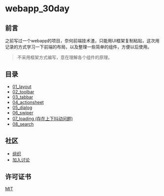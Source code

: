 # webapp_30day  

## 前言  
  
之前写过一个webapp的项目，奈何前端技术渣，只能用UI框架复制粘贴，这次用记录的方式学习一下前端的布局，以及整理一些简单的组件，方便以后使用。  

> 不采用框架方式编写，意在理解各个组件的原理。

  
## 目录  

- [01_layout](./01_layout/LAYOUT.md)  
- [02_toolbar](./02_toolbar/TOOLBAR.md)  
- [03_tabbar](./03_tabbar/TABBAR.md)  
- [04_actionsheet](./04_actionsheet/ACTIONSHEET.md)  
- [05_dialog](./05_dialog/dialog.html)  
- [06_swiper](./06_swiper/SWIPER.md)  
- [07_loading (存在上下抖动问题)](./07_loading/loading.html)  
- [08_search](./08_search/search.html)  

## 社区

- [组织](https://github.com/lanb-code)  
- [加入讨论](https://github.com/colodoo/webapp_30day/issues)  


## 许可证书  

[MIT](https://github.com/colodoo/webapp_30day/blob/master/LICENSE)
